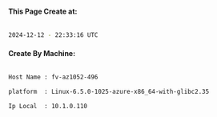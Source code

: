 
   
#### This Page Create at:

```bash

2024-12-12 - 22:33:16 UTC

```

#### Create By Machine:

```bash

Host Name : fv-az1052-496

platform  : Linux-6.5.0-1025-azure-x86_64-with-glibc2.35

Ip Local  : 10.1.0.110

```

